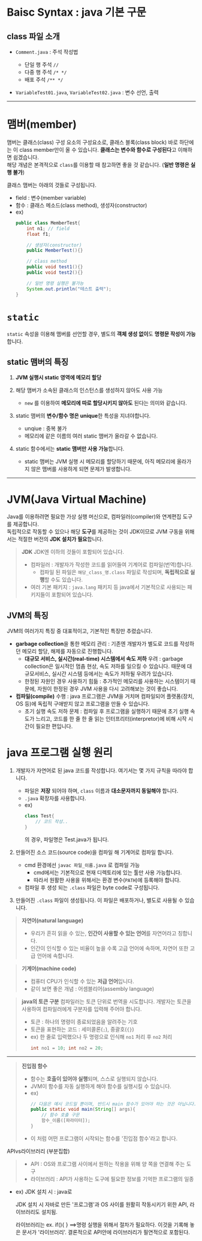 # Baisc Syntax : java 기본 구문
## class 파일 소개
- `Comment.java` : 주석 작성법
    - 단일 행 주석 `// `
    - 다중 행 주석 `/* */`
    - 배포 주석 `/** */`

- `VariableTest01.java`, `VariableTest02.java` : 변수 선언, 출력

***

# 맴버(member)
맴버는 클래스(class) 구성 요소의 구성요소로, 클래스 블록(class block) 바로 하단에는 이 class member만이 올 수 있습니다. **클래스는 변수와 함수로 구성된다**고 이해하면 쉽겠습니다.  
해당 개념은 본격적으로 `class`를 이용할 때 참고하면 좋을 것 같습니다.
(**일반 명령은 실행 불가**)  
  
클래스 맴버는 아래의 것들로 구성됩니다.
- field : 변수(member variable)
- 함수 : 클래스 메소드(class method), 생성자(constructor)
- ex)
    ```java
    public class MemberTest{
        int n1; // field
        float f1;

        // 생성자(constructor)
        public MemberTest(){}

        // class method
        public void test1(){}
        public void test2(){}

        // 일반 명령 실행은 불가능
        System.out.println("테스트 출력");
    }
    ```

# `static`
`static` 속성을 이용해 맴버를 선언할 경우, 별도의 **객체 생성 없이**도 **명령문 작성이 가능**합니다.
## static 맴버의 특징
1. **JVM 실행시 static 영역에 메모리 할당**

2. 해당 맴버가 소속된 클래스의 인스턴스를 생성하지 않아도 사용 가능
    - `new` 를 이용하여 **메모리에 따로 할당시키지 않아도** 된다는 의미와 같습니다.

3. static 맴버의 **변수/함수 명은 unique**한 특성을 지녀야합니다.
    - unqiue : 중복 불가
    - 메모리에 같은 이름의 여러 static 맴버가 올라갈 수 없습니다.

4. static 함수에서는 **static 맴버만 사용 가능**합니다.
    - static 맴버는 JVM 실행 시 메모리를 할당하기 때문에, 아직 메모리에 올라가지 않은 맴버를 사용하게 되면 문제가 발생합니다.

***

# JVM(Java Virtual Machine)
Java를 이용하려면 필요한 가상 실행 머신으로, 컴파일러(compiler)와 연계편집 도구를 제공합니다.  
독립적으로 작동할 수 있으나 해당 **도구**를 제공하는 것이 JDK이므로 JVM 구동을 위해서는 적절한 버전의 **JDK 설치가 필요**합니다.  

> **JDK**
> JDK엔 이하의 것들이 포함되어 있습니다.
> - 컴파일러 : 개발자가 작성한 코드를 읽어들여 기계어로 컴파일(번역)합니다.
>   - 컴파일 된 파일은 `해당_class_명.class` 파일로 작성되며, **독립적으로 실행**할 수도 있습니다.
> - 여러 기본 패키지 : `java.lang` 패키지 등 java에서 기본적으로 사용되는 패키지들이 포함되어 있습니다.

## JVM의 특징
JVM의 여러가지 특징 중 대표적이고, 기본적인 특징만 추렸습니다.
- **garbage collection**을 통한 메모리 관리 : 기존엔 개발자가 별도로 코드를 작성하던 메모리 할당, 해제를 자동으로 진행합니다.
    - **대규모 서비스, 실시간(real-time) 시스템에서 속도 저하** 우려 : garbage collection은 일시적인 멈춤 현상, 속도 저하를 일으킬 수 있습니다. 때문에 대규모서비스, 실시간 시스템 등에서는 속도가 저하될 우려가 있습니다.
    - 한정된 자원인 경우 사용하기 힘듦 : 추가적인 메모리를 사용하는 시스템이기 때문에, 자원이 한정된 경우 JVM 사용을 다시 고려해보는 것이 좋습니다.
- **컴파일(compile)** 수행 : java 프로그램은 JVM을 거치며 컴파일되어 플랫폼(장치, OS 등)에 독립적 구애받지 않고 프로그램을 만들 수 있습니다.
    - 초기 실행 속도 저하 문제 : 컴파일 후 프로그램을 실행하기 때문에 초기 실행 속도가 느리고, 코드를 한 줄 한 줄 읽는 인터프리터(interpretor)에 비해 시작 시간이 필요한 편입니다.


# java 프로그램 실행 원리
1. 개발자가 자연어로 된 java 코드를 작성합니다. 여기서는 몇 가지 규칙을 따라야 합니다.
    - 파일은 **저장** 되어야 하며, `class` 이름과 **대소문자까지 동일해야** 합니다.
    - `.java` 확장자를 사용합니다.
    - ex)
        ```java
        class Test{
            // 코드 작성..
        }
        ```
        의 경우, 파일명은 Test.java가 됩니다.

2. 만들어진 소스 코드(source code)을 컴파일 해 기계어로 컴파일 합니다.
    - cmd 환경에선 `javac 파일_이름.java` 로 컴파일 가능
        - cmd에서는 기본적으로 현재 디렉토리에 있는 툴만 사용 가능합니다.
        - 따라서 원활한 사용을 위해서는 환경 변수(`PATH`)에 등록해야 합니다.
    - 컴파일 후 생성 되는 `.class` 파일은 byte code로 구성됩니다.
		  
3. 만들어진 `.class` 파일이 생성됩니다. 이 파일은 배포하거나, 별도로 사용될 수 있습니다.

> **자연어(natural language)**
> - 우리가 흔히 읽을 수 있는, **인간이 사용할 수 있는 언어**를 자연어라고 칭합니다.
> - 인간이 인식할 수 있는 비율이 높을 수록 고급 언어에 속하며, 자연어 또한 고급 언어에 속합니다.

> **기계어(machine code)**
> - 컴퓨터 CPU가 인식할 수 있는 **저급 언어**입니다.
> - 같이 보면 좋은 개념 : 어셈블리어(assembly language)

> **java의 토큰 구분**
> 컴파일러는 토큰 단위로 번역을 시도합니다. 개발자는 토큰을 사용하여 컴파일러에게 구분자를 입력해 주어야 합니다.
> - 토큰 : 하나의 명령이 종료되었음을 알려주는 기호
> - 토큰을 표현하는 코드 : 세미콜론(`;`), 중괄호(`{}`)
> - ex) 한 줄로 입력했으나 두 명령으로 인식해 `no1` 처리 후 `no2` 처리
>     ```java
>     int no1 = 10; int no2 = 20;
>     ```

***

> **진입점 함수**
> - 함수는 **호출이 있어야 실행**되며, 스스로 실행되지 않습니다.
> - JVM이 함수를 자동 실행하게 해야 함수를 실행시킬 수 있습니다.
> - ex)
>     ```java
>     // 다음은 예시 코드일 뿐이며, 반드시 main 함수가 있어야 하는 것은 아닙니다.
>     public static void main(String[] args){
>         // 함수 호출 구문
>         함수_이름([파라미터]);
>     }
>     ```
> - 이 처럼 어떤 프로그램이 시작되는 함수를 '진입점 함수'라고 합니다.

APIvs라이브러리 (부분집합)
> - API : OS와 프로그램 사이에서 원하는 작용을 위해 양 쪽을 연결해 주는 도구
> - 라이브러리 : API가 사용하는 도구에 필요한 정보를 기억한 프로그램의 일종
- ex) JDK 설치 시 : java로

	JDK 설치 시
	자바로 만든 '프로그램'과 OS 사이를 원활히 작동시키기 위한 API, 라이브러리도 설치됨.
	
	라이브러리는
	ex. if(){
		}
		==>명령 실행을 위해서 절차가 필요하다. 이것을 기록해 놓은 문서가 '라이브러리'.
			결론적으로 API안에 라이브러리가 필연적으로 포함된다.
        
